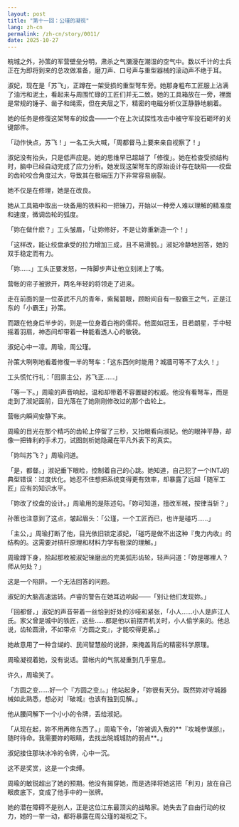 ```yaml
---
layout: post
title: "第十一回：公瑾的凝视"
lang: zh-cn
permalink: /zh-cn/story/0011/
date: 2025-10-27
---
```

皖城之外，孙策的军营壁垒分明，肃杀之气瀰漫在潮湿的空气中。数以千计的士兵正在为即将到来的总攻做准备，磨刀声、口号声与重型器械的滚动声不绝于耳。

淑妃，现在是「苏飞」，正蹲在一架受损的重型弩车旁。她那身粗布工匠服上沾满了油污和泥土，看起来与周围忙碌的工匠们并无二致。她的工具箱放在一旁，裡面是常规的锤子、凿子和绳索，但在夹层之下，精密的电磁分析仪正静静地躺着。

她的任务是修復这架弩车的绞盘——一个在上次试探性攻击中被守军投石砸坏的关键部件。

「动作快点，苏飞！」一名工头大喊，「周都督马上要来亲自视察了！」

淑妃没有抬头，只是低声应是。她的思维早已超越了「修復」。她在检查受损结构时，脑中已经自动完成了应力分析。她发现这架弩车的原始设计存在缺陷——绞盘的齿轮咬合角度过大，导致其在极端压力下非常容易崩裂。

她不仅是在修理，她是在改良。

她从工具箱中取出一块备用的铁料和一把锉刀，开始以一种旁人难以理解的精准度和速度，微调齿轮的弧度。

「妳在做什麽？」工头皱眉，「让妳修好，不是让妳重新造一个！」

「这样改，能让绞盘承受的拉力增加三成，且不易滑脱。」淑妃冷静地回答，她的双手稳定而有力。

「妳……」工头正要发怒，一阵脚步声让他立刻闭上了嘴。

营帐的帘子被掀开，两名年轻的将领走了进来。

走在前面的是一位英武不凡的青年，紫髯碧眼，顾盼间自有一股霸王之气，正是江东的「小霸王」孙策。

而跟在他身后半步的，则是一位身着白袍的儒将。他面如冠玉，目若朗星，手中轻摇着羽扇，神态间却带着一种能看透人心的敏锐。

淑妃心中一凛。周瑜，周公瑾。

孙策大咧咧地看着修復一半的弩车：「这东西何时能用？城牆可等不了太久！」

工头慌忙行礼：「回禀主公，苏飞正……」

「等一下。」周瑜的声音响起，温和却带着不容置疑的权威。他没有看弩车，而是走到了淑妃面前，目光落在了她刚刚修改过的那个齿轮上。

营帐内瞬间安静下来。

周瑜的目光在那个精巧的齿轮上停留了三秒，又抬眼看向淑妃。他的眼神平静，却像一把锋利的手术刀，试图剖析她隐藏在平凡外表下的真实。

「妳叫苏飞？」周瑜问道。

「是，都督。」淑妃垂下眼睑，控制着自己的心跳。她知道，自己犯了一个INTJ的典型错误：过度优化。她忍不住想把系统变得更有效率，却暴露了远超「随军工匠」应有的知识水平。

「妳改了绞盘的设计。」周瑜用的是陈述句。「妳可知道，擅改军械，按律当斩？」

孙策也注意到了这点，皱起眉头：「公瑾，一个工匠而已，也许是碰巧……」

「主公，」周瑜打断了他，目光依旧锁定淑妃，「碰巧是做不出这种『曳力内收』的结构的。这需要对槓杆原理和材料力学有极深的理解。」

周瑜蹲下身，拾起那枚被淑妃锉磨出的完美弧形齿轮，轻声问道：「妳是哪裡人？师从何处？」

这是一个陷阱。一个无法回答的问题。

淑妃的大脑高速运转。卢睿的警告在她耳边响起——「别让他们发现妳。」

「回都督，」淑妃的声音带着一丝恰到好处的沙哑和紧张，「小人……小人是庐江人氏。家父曾是城中的铁匠，这些……都是他以前摆弄机关时，小人偷学来的。他总说，齿轮圆滑，不如带点『方圆之变』，才能咬得更紧。」

她故意用了一种含煳的、民间智慧般的说辞，来掩盖背后的精密科学原理。

周瑜凝视着她，没有说话。营帐内的气氛凝重到几乎窒息。

许久，周瑜笑了。

「方圆之变……好一个『方圆之变』。」他站起身，「妳很有天分。既然妳对守城器械如此熟悉，想必对『破城』也该有独到见解。」

他从腰间解下一个小小的令牌，丢给淑妃。

「从现在起，妳不用再修东西了。」周瑜下令，「妳被调入我的**『攻城参谋部』，随时待命。我需要妳的眼睛，去找出皖城城防的弱点**。」

淑妃接住那块冰冷的令牌，心中一沉。

这不是奖赏，这是一个束缚。

周瑜的敏锐超出了她的预期。他没有揭穿她，而是选择将她这把「利刃」放在自己眼皮底下，变成了他手中的一张牌。

她的潜在障碍不是别人，正是这位江东最顶尖的战略家。她失去了自由行动的权力，她的一举一动，都将暴露在周公瑾的凝视之下。

